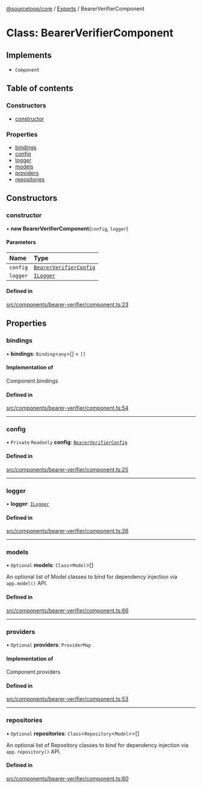 [@sourceloop/core](../README.md) / [Exports](../modules.md) / BearerVerifierComponent

# Class: BearerVerifierComponent

## Implements

- `Component`

## Table of contents

### Constructors

- [constructor](BearerVerifierComponent.md#constructor)

### Properties

- [bindings](BearerVerifierComponent.md#bindings)
- [config](BearerVerifierComponent.md#config)
- [logger](BearerVerifierComponent.md#logger)
- [models](BearerVerifierComponent.md#models)
- [providers](BearerVerifierComponent.md#providers)
- [repositories](BearerVerifierComponent.md#repositories)

## Constructors

### constructor

• **new BearerVerifierComponent**(`config`, `logger`)

#### Parameters

| Name | Type |
| :------ | :------ |
| `config` | [`BearerVerifierConfig`](../interfaces/BearerVerifierConfig.md) |
| `logger` | [`ILogger`](../interfaces/ILogger.md) |

#### Defined in

[src/components/bearer-verifier/component.ts:23](https://github.com/sourcefuse/loopback4-microservice-catalog/blob/00e854d46/packages/core/src/components/bearer-verifier/component.ts#L23)

## Properties

### bindings

• **bindings**: `Binding`<`any`\>[] = `[]`

#### Implementation of

Component.bindings

#### Defined in

[src/components/bearer-verifier/component.ts:54](https://github.com/sourcefuse/loopback4-microservice-catalog/blob/00e854d46/packages/core/src/components/bearer-verifier/component.ts#L54)

___

### config

• `Private` `Readonly` **config**: [`BearerVerifierConfig`](../interfaces/BearerVerifierConfig.md)

#### Defined in

[src/components/bearer-verifier/component.ts:25](https://github.com/sourcefuse/loopback4-microservice-catalog/blob/00e854d46/packages/core/src/components/bearer-verifier/component.ts#L25)

___

### logger

• **logger**: [`ILogger`](../interfaces/ILogger.md)

#### Defined in

[src/components/bearer-verifier/component.ts:26](https://github.com/sourcefuse/loopback4-microservice-catalog/blob/00e854d46/packages/core/src/components/bearer-verifier/component.ts#L26)

___

### models

• `Optional` **models**: `Class`<`Model`\>[]

An optional list of Model classes to bind for dependency injection
via `app.model()` API.

#### Defined in

[src/components/bearer-verifier/component.ts:66](https://github.com/sourcefuse/loopback4-microservice-catalog/blob/00e854d46/packages/core/src/components/bearer-verifier/component.ts#L66)

___

### providers

• `Optional` **providers**: `ProviderMap`

#### Implementation of

Component.providers

#### Defined in

[src/components/bearer-verifier/component.ts:53](https://github.com/sourcefuse/loopback4-microservice-catalog/blob/00e854d46/packages/core/src/components/bearer-verifier/component.ts#L53)

___

### repositories

• `Optional` **repositories**: `Class`<`Repository`<`Model`\>\>[]

An optional list of Repository classes to bind for dependency injection
via `app.repository()` API.

#### Defined in

[src/components/bearer-verifier/component.ts:60](https://github.com/sourcefuse/loopback4-microservice-catalog/blob/00e854d46/packages/core/src/components/bearer-verifier/component.ts#L60)

